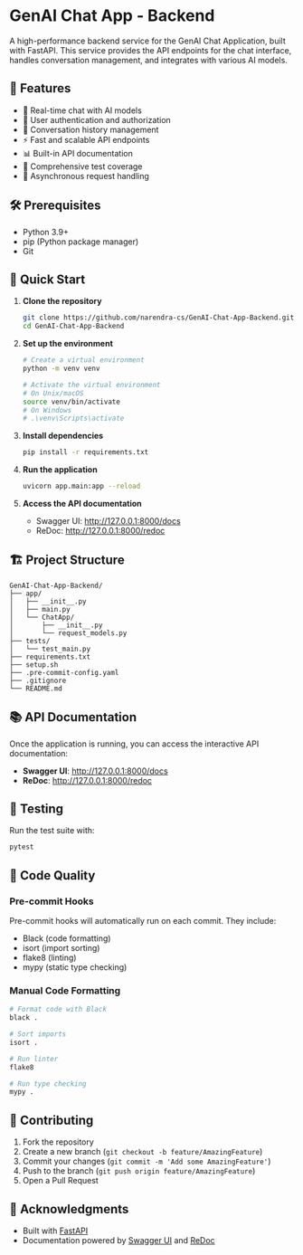 # GenAI Chat App - Backend

A high-performance backend service for the GenAI Chat Application, built with FastAPI. This service provides the API endpoints for the chat interface, handles conversation management, and integrates with various AI models.

## 🚀 Features

- 💬 Real-time chat with AI models
- 🔐 User authentication and authorization
- 📝 Conversation history management
- ⚡ Fast and scalable API endpoints
- 📊 Built-in API documentation
- 🧪 Comprehensive test coverage
- 🔄 Asynchronous request handling

## 🛠 Prerequisites

- Python 3.9+
- pip (Python package manager)
- Git

## 🚀 Quick Start

1. **Clone the repository**
   ```bash
   git clone https://github.com/narendra-cs/GenAI-Chat-App-Backend.git
   cd GenAI-Chat-App-Backend
   ```

2. **Set up the environment**
   ```bash
   # Create a virtual environment
   python -m venv venv
   
   # Activate the virtual environment
   # On Unix/macOS
   source venv/bin/activate
   # On Windows
   # .\venv\Scripts\activate
   ```

3. **Install dependencies**
   ```bash
   pip install -r requirements.txt
   ```

4. **Run the application**
   ```bash
   uvicorn app.main:app --reload
   ```

5. **Access the API documentation**
   - Swagger UI: http://127.0.0.1:8000/docs
   - ReDoc: http://127.0.0.1:8000/redoc

## 🏗 Project Structure

```
GenAI-Chat-App-Backend/
├── app/
│   ├── __init__.py
│   ├── main.py
│   └── ChatApp/
│       ├── __init__.py
│       └── request_models.py
├── tests/
│   └── test_main.py
├── requirements.txt
├── setup.sh
├── .pre-commit-config.yaml
├── .gitignore
└── README.md
```

## 📚 API Documentation

Once the application is running, you can access the interactive API documentation:

- **Swagger UI**: http://127.0.0.1:8000/docs
- **ReDoc**: http://127.0.0.1:8000/redoc

## 🧪 Testing

Run the test suite with:

```bash
pytest
```

## 🧹 Code Quality

### Pre-commit Hooks
Pre-commit hooks will automatically run on each commit. They include:
- Black (code formatting)
- isort (import sorting)
- flake8 (linting)
- mypy (static type checking)

### Manual Code Formatting

```bash
# Format code with Black
black .

# Sort imports
isort .

# Run linter
flake8

# Run type checking
mypy .
```

## 🤝 Contributing

1. Fork the repository
2. Create a new branch (`git checkout -b feature/AmazingFeature`)
3. Commit your changes (`git commit -m 'Add some AmazingFeature'`)
4. Push to the branch (`git push origin feature/AmazingFeature`)
5. Open a Pull Request

## 🙏 Acknowledgments

- Built with [FastAPI](https://fastapi.tiangolo.com/)
- Documentation powered by [Swagger UI](https://swagger.io/tools/swagger-ui/) and [ReDoc](https://github.com/Redocly/redoc)
